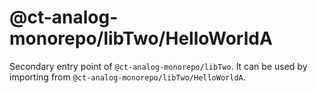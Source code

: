 # @ct-analog-monorepo/libTwo/HelloWorldA

Secondary entry point of `@ct-analog-monorepo/libTwo`. It can be used by importing from `@ct-analog-monorepo/libTwo/HelloWorldA`.
